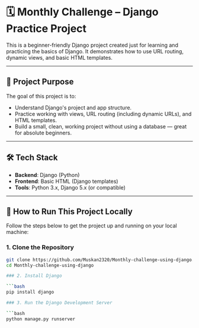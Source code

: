 # 🗓️ Monthly Challenge – Django Practice Project

This is a beginner-friendly Django project created just for learning and practicing the basics of Django. It demonstrates how to use URL routing, dynamic views, and basic HTML templates.

---

## 📌 Project Purpose

The goal of this project is to:

- Understand Django's project and app structure.
- Practice working with views, URL routing (including dynamic URLs), and HTML templates.
- Build a small, clean, working project without using a database — great for absolute beginners.

---

## 🛠️ Tech Stack

- **Backend**: Django (Python)
- **Frontend**: Basic HTML (Django templates)
- **Tools**: Python 3.x, Django 5.x (or compatible)

---

## 🚀 How to Run This Project Locally

Follow the steps below to get the project up and running on your local machine:

### 1. Clone the Repository

```bash
git clone https://github.com/Muskan2320/Monthly-challenge-using-django.git
cd Monthly-challenge-using-django

### 2. Install Django

```bash
pip install django

### 3. Run the Django Development Server

```bash
python manage.py runserver
